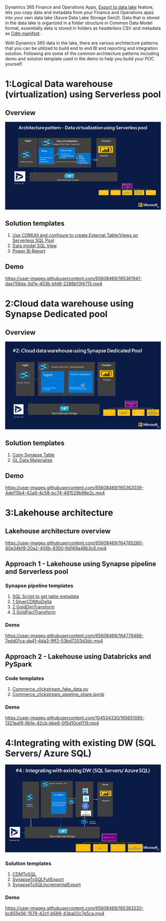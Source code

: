 
Dynamics 365 Finance and Operations Apps, [Export to data lake](https://docs.microsoft.com/en-us/dynamics365/fin-ops-core/dev-itpro/data-entities/finance-data-azure-data-lake) feature, lets you copy data and metadata from your Finance and Operations apps into your own data lake (Azure Data Lake Storage Gen2). 
Data that is stored in the data lake is organized in a folder structure in Common Data Model format, essentially data is stored in folders as headerless CSV and metadata as [Cdm manifest](https://docs.microsoft.com/en-us/common-data-model/cdm-manifest).  


With Dynamics 365 data in the lake, there are various architecture patterns that you can be utilized to build end to end BI and reporting and integration solution.
Following are some of the common architecture patterns including demo and solution template used in the demo to help you build your POC yourself.

# 1:Logical Data warehouse (virtualization) using Serverless pool

## Overview 
![1.Data Virtualization Using Serverless Pool](DataVirtualization/DataVirtualization.png)


## Solution templates
1. [Use CDMUtil and configure to create External Table/Views on Serverless SQL Pool](../CDMUtilSolution/readme.md)
2. [Data model SQL View](DataVirtualization/LogicalDW_DataModelViews.sql) 
3. [Power Bi Report](DataVirtualization/GLReport_DataVirtualization.pbix) 

## Demo 
https://user-images.githubusercontent.com/65608469/165361941-dae756da-3d7e-453b-bfd8-2286b13f4715.mp4

# 2:Cloud data warehouse using Synapse Dedicated pool

## Overview 

![Cloud Data Warehouse](CloudDatawarehouse/CloudDataWarehouse.png)


## Solution templates

1. [Copy Synapse Table](CloudDatawarehouse/CopySynapseTable.zip)
2. [GL Data Materialize](CloudDatawarehouse/GLDataMaterialize.zip)

## Demo
https://user-images.githubusercontent.com/65608469/165362039-4def15b4-42a9-4c58-bc74-491529b98e2c.mp4

# 3:Lakehouse architecture 

## Lakehouse architecture overview

https://user-images.githubusercontent.com/65608469/164785280-40e34bf8-20a2-406b-8350-6d169a48b3c6.mp4

## Approach 1 - Lakehouse using Synapse pipeline and Serverless pool

### Synapse pipeline templates

1. [SQL Script to get table metadata](Lakehouse/GetTablesMetadata.sql)
2. [1 SilverCDMtoDelta](Lakehouse/1_Silver_CDMToDeltaLake.zip)
3. [2 GoldDimTransform](Lakehouse/3_GoldTransformation_Dim.zip)
4. [3 GoldFactTransform](Lakehouse/3_GoldTransformation_Fact.zip)

### Demo
https://user-images.githubusercontent.com/65608469/164779488-7edd01ca-da41-4da3-9ff2-53bd7203d3dc.mp4

## Approach 2 - Lakehouse using Databricks and PySpark

### Code templates
1. [Commerce_clickstream_fake_data.py](Lakehouse/Commerce_clickstream_fake_data.py)
2. [Commerce_clickstream_pipeline_share.ipynb](Lakehouse/Commerce_clickstream_pipeline_share.ipynb)

### Demo
https://user-images.githubusercontent.com/104534330/165651095-1321eaf8-8b1e-42cb-bbe8-0f5d10cef119.mp4



# 4:Integrating with existing DW (SQL Servers/ Azure SQL)

![IntegratinWithExistingDW](SQLIntegration/IntegratinWithExistingDW.png)

### Solution templates
1. [CDMToSQL](SQLIntegration/CDMToSQL.zip)
2. [SynapseToSQLFullExport](SQLIntegration/FullExport_SQL.zip)
3. [SynapseToSQLIncrementalExport](SQLIntegration/IncrementalExport_SQL.zip)

### Demo 
https://user-images.githubusercontent.com/65608469/165363220-bc855e56-1579-42cf-b588-43ba02c7e5ca.mp4


